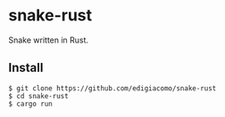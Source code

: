 # snake-rust
Snake written in Rust.


## Install

```
$ git clone https://github.com/edigiacomo/snake-rust
$ cd snake-rust
$ cargo run
```

